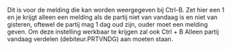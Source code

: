 Dit is voor de melding die kan worden weergegeven bij Ctrl-B. Zet hier een 1 en je krijgt alleen een melding als de partij niet van vandaag is en niet van gisteren, oftewel de partij mag 1 dag oud zijn, ouder moet een melding geven. Om deze instelling werkbaar te krijgen zal ook Ctrl + B Alleen partij vandaag verdelen (debiteur.PRTVNDG) aan moeten staan.

